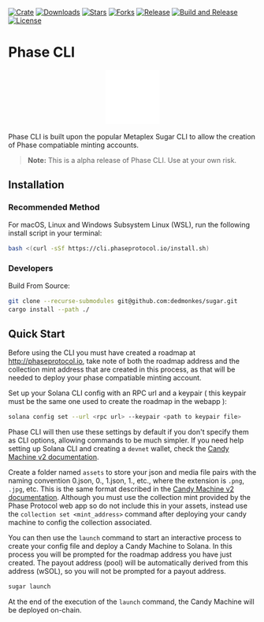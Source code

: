 [![Crate](https://img.shields.io/crates/v/sugar-cli)](https://crates.io/crates/sugar-cli)
[![Downloads](https://img.shields.io/crates/d/sugar-cli)](https://crates.io/crates/sugar-cli)
[![Stars](https://img.shields.io/github/stars/metaplex-foundation/sugar?style=social)](https://img.shields.io/github/stars/metaplex-foundation/sugar?style=social)
[![Forks](https://img.shields.io/github/forks/metaplex-foundation/sugar?style=social)](https://img.shields.io/github/forks/metaplex-foundation/sugar?style=social)
[![Release](https://img.shields.io/github/v/release/metaplex-foundation/sugar)](https://img.shields.io/github/v/release/metaplex-foundation/sugar)
[![Build and Release](https://github.com/metaplex-foundation/sugar/actions/workflows/build.yml/badge.svg)](https://github.com/metaplex-foundation/sugar/actions/workflows/build.yml)
[![License](https://img.shields.io/crates/l/sugar-cli)](https://github.com/metaplex-foundation/sugar/blob/main/LICENSE)

# Phase CLI

<p align="center">
  <img src="phase-logo.svg">
</p>

Phase CLI is built upon the popular Metaplex Sugar CLI to allow the creation of Phase compatiable minting accounts. 

> **Note:** This is a alpha release of Phase CLI. Use at your own risk.

## Installation

### Recommended Method

For macOS, Linux and Windows Subsystem Linux (WSL), run the following install script in your terminal:

```bash
bash <(curl -sSf https://cli.phaseprotocol.io/install.sh)
```


### Developers

Build From Source:

```bash
git clone --recurse-submodules git@github.com:dedmonkes/sugar.git 
cargo install --path ./
```



## Quick Start

Before using the CLI you must have created a roadmap at http://phaseprotocol.io, take note of both the roadmap address and the collection mint address that are created in this process, as that will be needed to deploy your phase compatiable minting account.

Set up your Solana CLI config with an RPC url and a keypair ( this keypair must be the same one used to create the roadmap in the webapp ):

```bash
solana config set --url <rpc url> --keypair <path to keypair file>
```

Phase CLI will then use these settings by default if you don't specify them as CLI options, allowing commands to be much simpler. If you need help setting up Solana CLI and creating a `devnet` wallet, check the [Candy Machine v2 documentation](http://docs.metaplex.com/candy-machine-v2/getting-started#solana-wallet).

Create a folder named `assets` to store your json and media file pairs with the naming convention 0.json, 0.<ext>, 1.json, 1.<ext>, etc., where the extension is `.png`, `.jpg`, etc. This is the same format described in the [Candy Machine v2 documentation](http://docs.metaplex.com/candy-machine-v2/preparing-assets). Although you must use the collection mint provided by the Phase Protocol web app so do not include this in your assets, instead use the `collection set <mint_address>` command after deploying your candy machine to config the collection associated. 

You can then use the `launch` command to start an interactive process to create your config file and deploy a Candy Machine to Solana. In this process you will be prompted for the roadmap address you have just created. The payout address (pool) will be automatically derived from this address (wSOL), so you will not be prompted for a payout address.

```bash
sugar launch
```

At the end of the execution of the `launch` command, the Candy Machine will be deployed on-chain.
